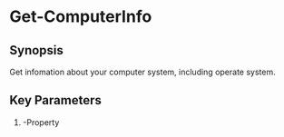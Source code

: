 # Get-ComputerInfo 

## Synopsis 
Get infomation about your computer system, including operate system.  

## Key Parameters  
1. -Property  


